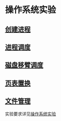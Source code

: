 # 操作系统实验
## [创建进程](./src/os1)  

## [进程调度](./src/process_shceduling_management)  

## [磁盘移臂调度](./src/disk_management)  

## [页表置换](./src/memory_managemnet)  

## [文件管理](./src/file_management)  

实验要求详见[操作系统实验](./操作系统实验.pdf)  
